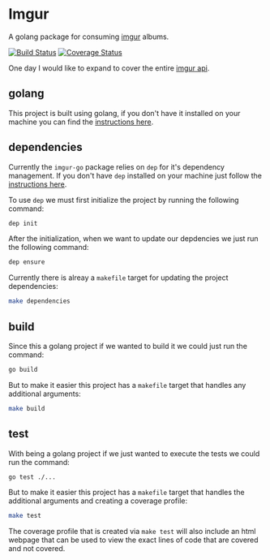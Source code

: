 # Imgur

A golang package for consuming [imgur](https://imgur.com/) albums.

[![Build Status](https://jenkins.derekpedersen.com/buildStatus/icon?job=derekpedersen/imgur-go/master&style=plastic&.png)](https://jenkins.derekpedersen.com/job/derekpedersen/job/imgur-go/job/master/)
[![Coverage Status](https://coveralls.io/repos/github/derekpedersen/imgur-go/badge.png?branch=master)](https://coveralls.io/github/derekpedersen/imgur-go)

One day I would like to expand to cover the entire [imgur api](https://apidocs.imgur.com/).

## golang

This project is built using golang, if you don't have it installed on your machine you can find the [instructions here](https://golang.org/doc/install).

## dependencies

Currently the `imgur-go` package relies on `dep` for it's dependency management. If you don't have `dep` installed on your machine just follow the [instructions here](https://github.com/golang/dep#installation).

To use `dep` we must first initialize the project by running the following command:

```bash
dep init
```

After the initialization, when we want to update our depdencies we just run the following command:

```bash
dep ensure
```
Currently there is alreay a `makefile` target for updating the project dependencies:

```bash
make dependencies
```

## build

Since this a golang project if we wanted to build it we could just run the command:

```bash
go build
```

But to make it easier this project has a `makefile` target that handles any additional arguments:

```bash
make build
```

## test

With being a golang project if we just wanted to execute the tests we could run the command:

```bash
go test ./...
```

But to make it easier this project has a `makefile` target that handles the additional arguments and creating a coverage profile:

```bash
make test
```

The coverage profile that is created via `make test` will also include an html webpage that can be used to view the exact lines of code that are covered and not covered. 